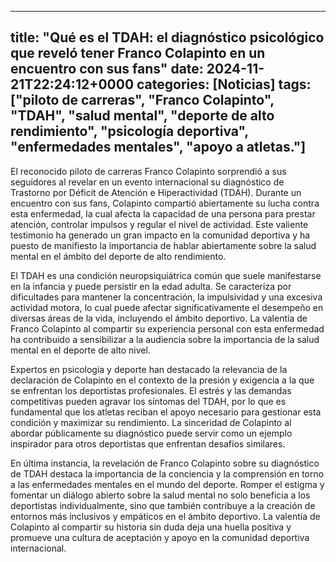 
---
title: "Qué es el TDAH: el diagnóstico psicológico que reveló tener Franco Colapinto en un encuentro con sus fans"
date: 2024-11-21T22:24:12+0000
categories: [Noticias]
tags: ["piloto de carreras", "Franco Colapinto", "TDAH", "salud mental", "deporte de alto rendimiento", "psicología deportiva", "enfermedades mentales", "apoyo a atletas."]
---

El reconocido piloto de carreras Franco Colapinto sorprendió a sus seguidores al revelar en un evento internacional su diagnóstico de Trastorno por Déficit de Atención e Hiperactividad (TDAH). Durante un encuentro con sus fans, Colapinto compartió abiertamente su lucha contra esta enfermedad, la cual afecta la capacidad de una persona para prestar atención, controlar impulsos y regular el nivel de actividad. Este valiente testimonio ha generado un gran impacto en la comunidad deportiva y ha puesto de manifiesto la importancia de hablar abiertamente sobre la salud mental en el ámbito del deporte de alto rendimiento.

El TDAH es una condición neuropsiquiátrica común que suele manifestarse en la infancia y puede persistir en la edad adulta. Se caracteriza por dificultades para mantener la concentración, la impulsividad y una excesiva actividad motora, lo cual puede afectar significativamente el desempeño en diversas áreas de la vida, incluyendo el ámbito deportivo. La valentía de Franco Colapinto al compartir su experiencia personal con esta enfermedad ha contribuido a sensibilizar a la audiencia sobre la importancia de la salud mental en el deporte de alto nivel.

Expertos en psicología y deporte han destacado la relevancia de la declaración de Colapinto en el contexto de la presión y exigencia a la que se enfrentan los deportistas profesionales. El estrés y las demandas competitivas pueden agravar los síntomas del TDAH, por lo que es fundamental que los atletas reciban el apoyo necesario para gestionar esta condición y maximizar su rendimiento. La sinceridad de Colapinto al abordar públicamente su diagnóstico puede servir como un ejemplo inspirador para otros deportistas que enfrentan desafíos similares.

En última instancia, la revelación de Franco Colapinto sobre su diagnóstico de TDAH destaca la importancia de la conciencia y la comprensión en torno a las enfermedades mentales en el mundo del deporte. Romper el estigma y fomentar un diálogo abierto sobre la salud mental no solo beneficia a los deportistas individualmente, sino que también contribuye a la creación de entornos más inclusivos y empáticos en el ámbito deportivo. La valentía de Colapinto al compartir su historia sin duda deja una huella positiva y promueve una cultura de aceptación y apoyo en la comunidad deportiva internacional.
    